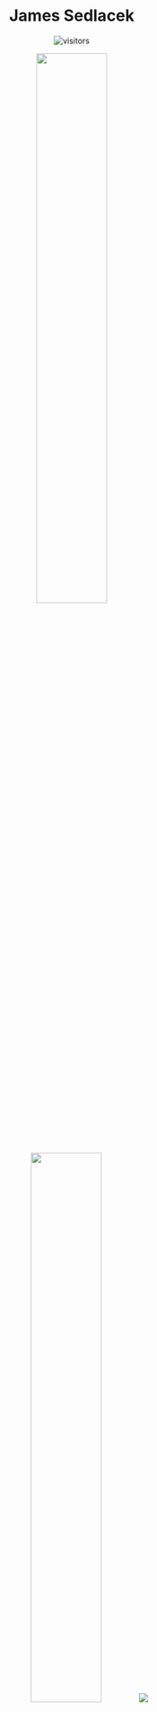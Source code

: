 <div align="center">
<h1>James Sedlacek</h1>

![visitors](https://visitor-badge.glitch.me/badge?page_id=jamessedlacek.jamessedlacek)

  <img height="50%" width="auto" src ="https://github-readme-stats.vercel.app/api?username=JamesSedlacek&show_icons=true&count_private=true&theme=darcula&hide_border=true&hide=issues,contribs&bg_color=00000000">
  <img height="50%" width="auto" src ="https://github-readme-stats.vercel.app/api/top-langs/?username=JamesSedlacek&layout=compact&hide_border=true&theme=darcula&bg_color=00000000&langs_count=6&hide=jupyter%20notebook,tex,css,php">
  <img src ="https://github-readme-streak-stats.herokuapp.com?user=JamesSedlacek&theme=darcula&hide_border=true&background=FFFFFF00">

</br>

</div>

<div align="left">

## Highlights
  
- 3 Apps published to the [App Store](https://apps.apple.com/us/developer/james-sedlacek/id1539189845)
- 3 [Upwork](https://www.UpWork.com/freelancers/~01bed510a74b1a74dc) Contracts completed
- 25+ Hours tutored in Swift on [Wyzant](https://www.wyzant.com/match/tutor/88788497)
- 1 iOS Framework published using [CocoaPods](https://github.com/JamesSedlacek/SwiftyStepper)
- Built my own [Portfolio Website](https://JamesSedlacek.github.io)
- 1200+ Followers on [LinkedIn](https://www.linkedin.com/in/jamessedlacekjr/)

 </div><br>
